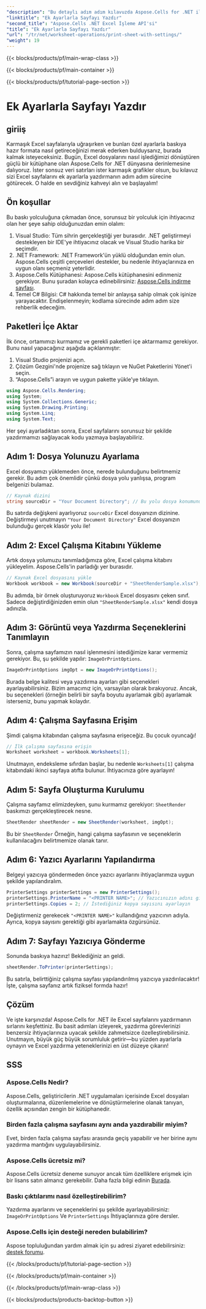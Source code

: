 ```yaml
---
"description": "Bu detaylı adım adım kılavuzda Aspose.Cells for .NET ile Excel sayfalarını zahmetsizce nasıl yazdıracağınızı öğrenin."
"linktitle": "Ek Ayarlarla Sayfayı Yazdır"
"second_title": "Aspose.Cells .NET Excel İşleme API'si"
"title": "Ek Ayarlarla Sayfayı Yazdır"
"url": "/tr/net/worksheet-operations/print-sheet-with-settings/"
"weight": 19
---
```


{{< blocks/products/pf/main-wrap-class >}}

{{< blocks/products/pf/main-container >}}

{{< blocks/products/pf/tutorial-page-section >}}

# Ek Ayarlarla Sayfayı Yazdır

## giriiş
Karmaşık Excel sayfalarıyla uğraşırken ve bunları özel ayarlarla baskıya hazır formata nasıl getireceğinizi merak ederken bulduysanız, burada kalmak isteyeceksiniz. Bugün, Excel dosyalarını nasıl işlediğimizi dönüştüren güçlü bir kütüphane olan Aspose.Cells for .NET dünyasına derinlemesine dalıyoruz. İster sonsuz veri satırları ister karmaşık grafikler olsun, bu kılavuz sizi Excel sayfalarını ek ayarlarla yazdırmanın adım adım sürecine götürecek. O halde en sevdiğiniz kahveyi alın ve başlayalım!
## Ön koşullar
Bu baskı yolculuğuna çıkmadan önce, sorunsuz bir yolculuk için ihtiyacınız olan her şeye sahip olduğunuzdan emin olalım:
1. Visual Studio: Tüm sihrin gerçekleştiği yer burasıdır. .NET geliştirmeyi destekleyen bir IDE'ye ihtiyacınız olacak ve Visual Studio harika bir seçimdir.
2. .NET Framework: .NET Framework'ün yüklü olduğundan emin olun. Aspose.Cells çeşitli çerçeveleri destekler, bu nedenle ihtiyaçlarınıza en uygun olanı seçmeniz yeterlidir.
3. Aspose.Cells Kütüphanesi: Aspose.Cells kütüphanesini edinmeniz gerekiyor. Bunu şuradan kolayca edinebilirsiniz: [Aspose.Cells indirme sayfası](https://releases.aspose.com/cells/net/).
4. Temel C# Bilgisi: C# hakkında temel bir anlayışa sahip olmak çok işinize yarayacaktır. Endişelenmeyin; kodlama sürecinde adım adım size rehberlik edeceğim.
## Paketleri İçe Aktar
İlk önce, ortamımızı kurmamız ve gerekli paketleri içe aktarmamız gerekiyor. Bunu nasıl yapacağınız aşağıda açıklanmıştır:
1. Visual Studio projenizi açın.
2. Çözüm Gezgini'nde projenize sağ tıklayın ve NuGet Paketlerini Yönet'i seçin.
3. “Aspose.Cells”i arayın ve uygun pakette yükle’ye tıklayın.
```csharp
using Aspose.Cells.Rendering;
using System;
using System.Collections.Generic;
using System.Drawing.Printing;
using System.Linq;
using System.Text;
```
Her şeyi ayarladıktan sonra, Excel sayfalarını sorunsuz bir şekilde yazdırmamızı sağlayacak kodu yazmaya başlayabiliriz.
## Adım 1: Dosya Yolunuzu Ayarlama
Excel dosyamızı yüklemeden önce, nerede bulunduğunu belirtmemiz gerekir. Bu adım çok önemlidir çünkü dosya yolu yanlışsa, program belgenizi bulamaz. 
```csharp
// Kaynak dizini
string sourceDir = "Your Document Directory"; // Bu yolu dosya konumunuza güncelleyin
```
Bu satırda değişkeni ayarlıyoruz `sourceDir` Excel dosyanızın dizinine. Değiştirmeyi unutmayın `"Your Document Directory"` Excel dosyanızın bulunduğu gerçek klasör yolu ile!
## Adım 2: Excel Çalışma Kitabını Yükleme
Artık dosya yolumuzu tanımladığımıza göre, Excel çalışma kitabını yükleyelim. Aspose.Cells'in parladığı yer burasıdır.
```csharp
// Kaynak Excel dosyasını yükle
Workbook workbook = new Workbook(sourceDir + "SheetRenderSample.xlsx");
```
Bu adımda, bir örnek oluşturuyoruz `Workbook` Excel dosyasını çeken sınıf. Sadece değiştirdiğinizden emin olun `"SheetRenderSample.xlsx"` kendi dosya adınızla.
## Adım 3: Görüntü veya Yazdırma Seçeneklerini Tanımlayın
Sonra, çalışma sayfamızın nasıl işlenmesini istediğimize karar vermemiz gerekiyor. Bu, şu şekilde yapılır: `ImageOrPrintOptions`.
```csharp
ImageOrPrintOptions imgOpt = new ImageOrPrintOptions();
```
Burada belge kalitesi veya yazdırma ayarları gibi seçenekleri ayarlayabilirsiniz. Bizim amacımız için, varsayılan olarak bırakıyoruz. Ancak, bu seçenekleri (örneğin belirli bir sayfa boyutu ayarlamak gibi) ayarlamak isterseniz, bunu yapmak kolaydır.
## Adım 4: Çalışma Sayfasına Erişim
Şimdi çalışma kitabından çalışma sayfasına erişeceğiz. Bu çocuk oyuncağı!
```csharp
// İlk çalışma sayfasına erişin
Worksheet worksheet = workbook.Worksheets[1];
```
Unutmayın, endeksleme sıfırdan başlar, bu nedenle `Worksheets[1]` çalışma kitabındaki ikinci sayfaya atıfta bulunur. İhtiyacınıza göre ayarlayın!
## Adım 5: Sayfa Oluşturma Kurulumu
Çalışma sayfamız elimizdeyken, şunu kurmamız gerekiyor: `SheetRender` baskımızı gerçekleştirecek nesne.
```csharp
SheetRender sheetRender = new SheetRender(worksheet, imgOpt);
```
Bu bir `SheetRender` Örneğin, hangi çalışma sayfasının ve seçeneklerin kullanılacağını belirtmemize olanak tanır.
## Adım 6: Yazıcı Ayarlarını Yapılandırma
Belgeyi yazıcıya göndermeden önce yazıcı ayarlarını ihtiyaçlarımıza uygun şekilde yapılandıralım.
```csharp
PrinterSettings printerSettings = new PrinterSettings();
printerSettings.PrinterName = "<PRINTER NAME>"; // Yazıcınızın adını girin
printerSettings.Copies = 2; // İstediğiniz kopya sayısını ayarlayın
```
Değiştirmeniz gerekecek `"<PRINTER NAME>"` kullandığınız yazıcının adıyla. Ayrıca, kopya sayısını gerektiği gibi ayarlamakta özgürsünüz.
## Adım 7: Sayfayı Yazıcıya Gönderme
Sonunda baskıya hazırız! Beklediğiniz an geldi.
```csharp
sheetRender.ToPrinter(printerSettings);
```
Bu satırla, belirttiğiniz çalışma sayfası yapılandırılmış yazıcıya yazdırılacaktır! İşte, çalışma sayfanız artık fiziksel formda hazır!
## Çözüm
Ve işte karşınızda! Aspose.Cells for .NET ile Excel sayfalarını yazdırmanın sırlarını keşfettiniz. Bu basit adımları izleyerek, yazdırma görevlerinizi benzersiz ihtiyaçlarınıza uyacak şekilde zahmetsizce özelleştirebilirsiniz. Unutmayın, büyük güç büyük sorumluluk getirir—bu yüzden ayarlarla oynayın ve Excel yazdırma yeteneklerinizi en üst düzeye çıkarın!
## SSS
### Aspose.Cells Nedir?  
Aspose.Cells, geliştiricilerin .NET uygulamaları içerisinde Excel dosyaları oluşturmalarına, düzenlemelerine ve dönüştürmelerine olanak tanıyan, özellik açısından zengin bir kütüphanedir.
### Birden fazla çalışma sayfasını aynı anda yazdırabilir miyim?  
Evet, birden fazla çalışma sayfası arasında geçiş yapabilir ve her birine aynı yazdırma mantığını uygulayabilirsiniz.
### Aspose.Cells ücretsiz mi?  
Aspose.Cells ücretsiz deneme sunuyor ancak tüm özelliklere erişmek için bir lisans satın almanız gerekebilir. Daha fazla bilgi edinin [Burada](https://purchase.aspose.com/buy).
### Baskı çıktılarımı nasıl özelleştirebilirim?  
Yazdırma ayarlarını ve seçeneklerini şu şekilde ayarlayabilirsiniz: `ImageOrPrintOptions` Ve `PrinterSettings` İhtiyaçlarınıza göre dersler.
### Aspose.Cells için desteği nereden bulabilirim?  
Aspose topluluğundan yardım almak için şu adresi ziyaret edebilirsiniz: [destek forumu](https://forum.aspose.com/c/cells/9).

{{< /blocks/products/pf/tutorial-page-section >}}

{{< /blocks/products/pf/main-container >}}

{{< /blocks/products/pf/main-wrap-class >}}

{{< blocks/products/products-backtop-button >}}